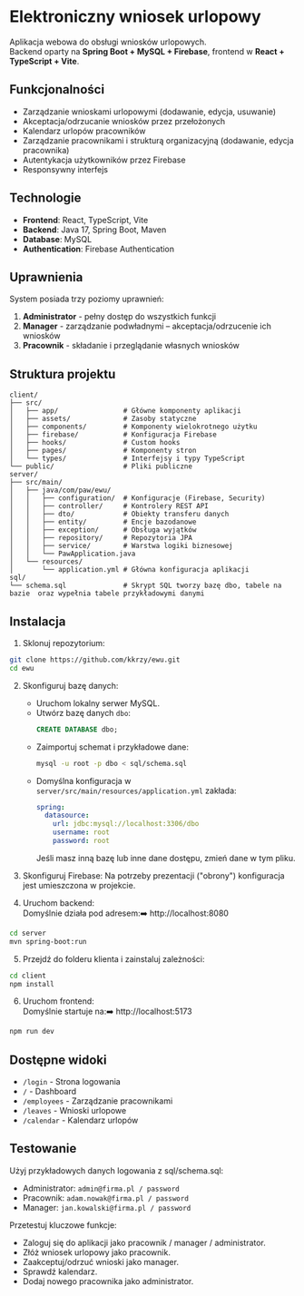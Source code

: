 # Elektroniczny wniosek urlopowy

Aplikacja webowa do obsługi wniosków urlopowych.  
Backend oparty na **Spring Boot + MySQL + Firebase**, frontend w **React + TypeScript + Vite**.

## Funkcjonalności

- Zarządzanie wnioskami urlopowymi (dodawanie, edycja, usuwanie)
- Akceptacja/odrzucanie wniosków przez przełożonych
- Kalendarz urlopów pracowników
- Zarządzanie pracownikami i strukturą organizacyjną (dodawanie, edycja pracownika)
- Autentykacja użytkowników przez Firebase
- Responsywny interfejs

## Technologie

- **Frontend**: React, TypeScript, Vite
- **Backend**: Java 17, Spring Boot, Maven
- **Database**: MySQL
- **Authentication**: Firebase Authentication

## Uprawnienia

System posiada trzy poziomy uprawnień:
1. **Administrator** - pełny dostęp do wszystkich funkcji
2. **Manager** - zarządzanie podwładnymi – akceptacja/odrzucenie ich wniosków
3. **Pracownik** - składanie i przeglądanie własnych wniosków

## Struktura projektu

```
client/
├── src/
│   ├── app/                # Główne komponenty aplikacji
│   ├── assets/             # Zasoby statyczne
│   ├── components/         # Komponenty wielokrotnego użytku
│   ├── firebase/           # Konfiguracja Firebase
│   ├── hooks/              # Custom hooks
│   ├── pages/              # Komponenty stron
│   └── types/              # Interfejsy i typy TypeScript
└── public/                 # Pliki publiczne
server/
├── src/main/
│   ├── java/com/paw/ewu/
│   │   ├── configuration/  # Konfiguracje (Firebase, Security)
│   │   ├── controller/     # Kontrolery REST API
│   │   ├── dto/            # Obiekty transferu danych
│   │   ├── entity/         # Encje bazodanowe
│   │   ├── exception/      # Obsługa wyjątków
│   │   ├── repository/     # Repozytoria JPA
│   │   ├── service/        # Warstwa logiki biznesowej
│   │   └── PawApplication.java
│   └── resources/
│       └── application.yml # Główna konfiguracja aplikacji
sql/
└── schema.sql              # Skrypt SQL tworzy bazę dbo, tabele na bazie  oraz wypełnia tabele przykładowymi danymi
```

## Instalacja

1. Sklonuj repozytorium:
```bash
git clone https://github.com/kkrzy/ewu.git
cd ewu
```

2. Skonfiguruj bazę danych:
   - Uruchom lokalny serwer MySQL.
   - Utwórz bazę danych `dbo`:
     ```sql
     CREATE DATABASE dbo;
     ```
   - Zaimportuj schemat i przykładowe dane:
     ```bash
     mysql -u root -p dbo < sql/schema.sql
     ```
   - Domyślna konfiguracja w `server/src/main/resources/application.yml` zakłada:
     ```yaml
     spring:
       datasource:
         url: jdbc:mysql://localhost:3306/dbo
         username: root
         password: root
     ```
     Jeśli masz inną bazę lub inne dane dostępu, zmień dane w tym pliku.

3. Skonfiguruj Firebase:
   Na potrzeby prezentacji ("obrony") konfiguracja jest umieszczona w projekcie.
   
4. Uruchom backend: <br> Domyślnie działa pod adresem:➡️ http://localhost:8080
```bash
cd server
mvn spring-boot:run
```

5. Przejdź do folderu klienta i zainstaluj zależności:
```bash
cd client
npm install
```

6. Uruchom frontend: <br> Domyślnie startuje na:➡️ http://localhost:5173
```bash
npm run dev
```

## Dostępne widoki

- `/login` - Strona logowania
- `/` - Dashboard
- `/employees` - Zarządzanie pracownikami
- `/leaves` - Wnioski urlopowe
- `/calendar` - Kalendarz urlopów

## Testowanie

Użyj przykładowych danych logowania z sql/schema.sql:

- Administrator: `admin@firma.pl / password`
- Pracownik: `adam.nowak@firma.pl / password`
- Manager: `jan.kowalski@firma.pl / password`

Przetestuj kluczowe funkcje:

- Zaloguj się do aplikacji jako pracownik / manager / administrator.
- Złóż wniosek urlopowy jako pracownik.
- Zaakceptuj/odrzuć wnioski jako manager.
- Sprawdź kalendarz.
- Dodaj nowego pracownika jako administrator.

